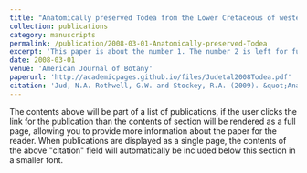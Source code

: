 ```yaml
---
title: "Anatomically preserved Todea from the Lower Cretaceous of western North America: Implications for the Phylogeny of Osmundaceae"
collection: publications
category: manuscripts
permalink: /publication/2008-03-01-Anatomically-preserved-Todea
excerpt: 'This paper is about the number 1. The number 2 is left for future work.'
date: 2008-03-01
venue: 'American Journal of Botany'
paperurl: 'http://academicpages.github.io/files/Judetal2008Todea.pdf'
citation: 'Jud, N.A. Rothwell, G.W. and Stockey, R.A. (2009). &quot;Anatomically preserved Todea from the Lower Cretaceous of western North America: Implications for the Phylogeny of Osmundaceae.&quot; <i>American Journal of Botany</i>. 95(1):330–339.'
---
```


The contents above will be part of a list of publications, if the user clicks the link for the publication than the contents of section will be rendered as a full page, allowing you to provide more information about the paper for the reader. When publications are displayed as a single page, the contents of the above "citation" field will automatically be included below this section in a smaller font.
